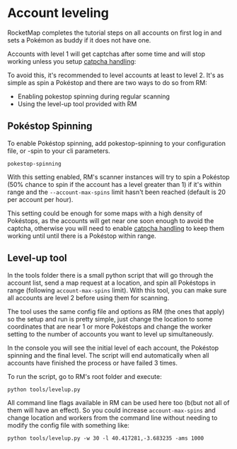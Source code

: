 # Account leveling
RocketMap completes the tutorial steps on all accounts on first log in and sets a Pokémon as buddy if it does not have one.

Accounts with level 1 will get captchas after some time and will stop working unless you setup [catpcha handling](http://rocketmap.readthedocs.io/en/develop/first-run/captchas.html):


To avoid this, it's recommended to level accounts at least to level 2. It's as simple as spin a Pokéstop and there are two ways to do so from RM:

 * Enabling pokestop spinning during regular scanning
 * Using the level-up tool provided with RM

## Pokéstop Spinning

To enable Pokéstop spinning, add pokestop-spinning to your configuration file, or -spin to your cli parameters.

```
pokestop-spinning
```

With this setting enabled, RM's scanner instances will try to spin a Pokéstop (50% chance to spin if the account has a level greater than 1) if it's within range and the `--account-max-spins` limit hasn't been reached (default is 20 per account per hour).

This setting could be enough for some maps with a high density of Pokéstops, as the accounts will get near one soon enough to avoid the captcha, otherwise you will need to enable [catpcha handling](http://rocketmap.readthedocs.io/en/develop/first-run/captchas.html) to keep them working until until there is a Pokéstop within range.

## Level-up tool

In the tools folder there is a small python script that will go through the account list, send a map request at a location, and spin all Pokéstops in range (following `account-max-spins` limit). With this tool, you can make sure all accounts are level 2 before using them for scanning.

The tool uses the same config file and options as RM (the ones that apply) so the setup and run is pretty simple, just change the location to some coordinates that are near 1 or more Pokéstops and change the worker setting to the number of accounts you want to level up simultaneously.

In the console you will see the initial level of each account, the Pokéstop spinning and the final level. The script will end automatically when all accounts have finished the process or have failed 3 times.

To run the script, go to RM's root folder and execute:

```
python tools/levelup.py
```

All command line flags available in RM can be used here too (b(but not all of them will have an effect). So you could increase `account-max-spins` and change location and workers from the command line without needing to modify the config file with something like:

```
python tools/levelup.py -w 30 -l 40.417281,-3.683235 -ams 1000
```
